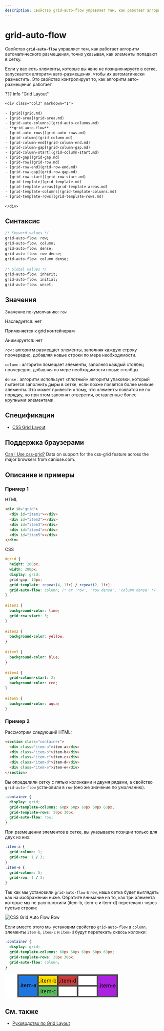 ```yaml
---
description: Свойство grid-auto-flow управляет тем, как работает алгоритм автоматического размещения, точно указывая, как элементы попадают в сетку
---
```


# grid-auto-flow

Свойство **`grid-auto-flow`** управляет тем, как работает алгоритм автоматического размещения, точно указывая, как элементы попадают в сетку.

Если у вас есть элементы, которые вы явно не позиционируете в сетке, запускается алгоритм авто-размещения, чтобы их автоматически разместить. Это свойство контролирует то, как алгоритм авто-размещения работает.

??? info "Grid Layout"

    <div class="col3" markdown="1">

    - [grid](grid.md)
    - [grid-area](grid-area.md)
    - [grid-auto-columns](grid-auto-columns.md)
    - **grid-auto-flow**
    - [grid-auto-rows](grid-auto-rows.md)
    - [grid-column](grid-column.md)
    - [grid-column-end](grid-column-end.md)
    - [grid-column-gap](grid-column-gap.md)
    - [grid-column-start](grid-column-start.md)
    - [grid-gap](grid-gap.md)
    - [grid-row](grid-row.md)
    - [grid-row-end](grid-row-end.md)
    - [grid-row-gap](grid-row-gap.md)
    - [grid-row-start](grid-row-start.md)
    - [grid-template](grid-template.md)
    - [grid-template-areas](grid-template-areas.md)
    - [grid-template-columns](grid-template-columns.md)
    - [grid-template-rows](grid-template-rows.md)

    </div>

## Синтаксис

```css
/* Keyword values */
grid-auto-flow: row;
grid-auto-flow: column;
grid-auto-flow: dense;
grid-auto-flow: row dense;
grid-auto-flow: column dense;

/* Global values */
grid-auto-flow: inherit;
grid-auto-flow: initial;
grid-auto-flow: unset;
```

## Значения

Значение по-умолчанию: `row`

Наследуется: нет

Применяется к grid контейнерам

Анимируется: нет

`row`
: алгоритм размещает элементы, заполняя каждую строку поочередно, добавляя новые строки по мере необходимости.

`column`
: алгоритм помещает элементы, заполняя каждый столбец поочередно, добавляя по мере необходимости новые столбцы.

`dense`
: алгоритм использует «плотный» алгоритм упаковки, который пытается заполнить дыры в сетке, если позже появятся более мелкие элементы. Это может привести к тому, что элементы появятся не по порядку, но при этом заполнят отверстия, оставленные более крупными элементами.

## Спецификации

- [CSS Grid Layout](https://drafts.csswg.org/css-grid/#propdef-grid-auto-flow)

## Поддержка браузерами

<p class="ciu_embed" data-feature="css-grid" data-periods="future_1,current,past_1,past_2">
  <a href="http://caniuse.com/#feat=css-grid">Can I Use css-grid?</a> Data on support for the css-grid feature across the major browsers from caniuse.com.
</p>

## Описание и примеры

### Пример 1

HTML

```html
<div id="grid">
  <div id="item1"></div>
  <div id="item2"></div>
  <div id="item3"></div>
  <div id="item4"></div>
  <div id="item5"></div>
</div>
```

CSS

```css
#grid {
  height: 200px;
  width: 200px;
  display: grid;
  grid-gap: 10px;
  grid-template: repeat(4, 1fr) / repeat(2, 1fr);
  grid-auto-flow: column; /* or 'row', 'row dense', 'column dense' */
}

#item1 {
  background-color: lime;
  grid-row-start: 3;
}

#item2 {
  background-color: yellow;
}

#item3 {
  background-color: blue;
}

#item4 {
  grid-column-start: 2;
  background-color: red;
}

#item5 {
  background-color: aqua;
}
```

### Пример 2

Рассмотрим следующий HTML:

```html
<section class="container">
  <div class="item-a">item-a</div>
  <div class="item-b">item-b</div>
  <div class="item-c">item-c</div>
  <div class="item-d">item-d</div>
  <div class="item-e">item-e</div>
</section>
```

Вы определили сетку с пятью колонками и двумя рядами, а свойство `grid-auto-flow` установили в `row` (оно же значение по умолчанию).

```css
.container {
  display: grid;
  grid-template-columns: 60px 60px 60px 60px 60px;
  grid-template-rows: 30px 30px;
  grid-auto-flow: row;
}
```

При размещении элементов в сетке, вы указываете позиции только для двух из них:

```css
.item-a {
  grid-column: 1;
  grid-row: 1 / 3;
}
.item-e {
  grid-column: 5;
  grid-row: 1 / 3;
}
```

Так как мы установили `grid-auto-flow` в `row`, наша сетка будет выглядеть как на изображении ниже. Обратите внимание на то, как три элемента которые мы не расположили (item-b, item-c и item-d) перетекают через пустые строки:

![CSS Grid Auto Flow Row](/workspace/uploads/css/grid-auto-flow-row.png)

Если вместо этого мы установим свойство `grid-auto-flow` в `column`, элементы `item-b`, `item-c` и `item-d` будут перетекать сквозь колонки:

```css
.container {
  display: grid;
  grid-template-columns: 60px 60px 60px 60px 60px;
  grid-template-rows: 30px 30px;
  grid-auto-flow: column;
}
```

![CSS Grid Auto Flow Column](grid-auto-flow-column.png)

## См. также

- [Руководство по Grid Layout](/grid/grid-1.md)
